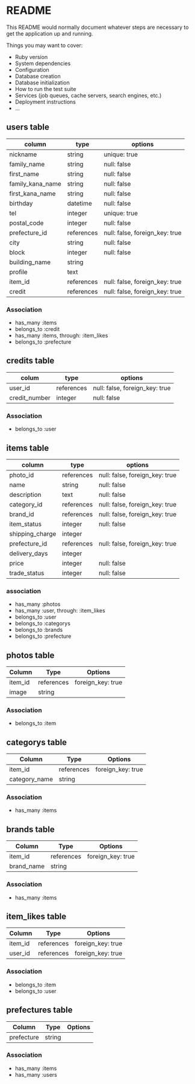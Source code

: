 # README

This README would normally document whatever steps are necessary to get the
application up and running.

Things you may want to cover:

* Ruby version
* System dependencies
* Configuration
* Database creation
* Database initialization
* How to run the test suite
* Services (job queues, cache servers, search engines, etc.)
* Deployment instructions
* ...


## users table
|column|type|options|
|------|----|-------|
|nickname            |string  |unique: true |
|family_name         |string  |null: false |
|first_name          |string  |null: false |
|family_kana_name    |string  |null: false |
|first_kana_name     |string  |null: false |
|birthday            |datetime |null: false |
|tel                 |integer |unique: true | 
|postal_code         |integer |null: false |
|prefecture_id       |references  |null: false, foreign_key: true |
|city                |string  |null: false |
|block               |integer |null: false |
|building_name       |string  |
|profile             |text    |
|item_id             |references  |null: false, foreign_key: true |
|credit              |references  |null: false, foreign_key: true |

### Association
- has_many :items
- belongs_to :credit
- has_many :items, through: :item_likes
- belongs_to :prefecture

## credits table
|colum|type|options|
|-----|----|-------|
|user_id             |references |null: false, foreign_key: true |
|credit_number       |integer  |null: false |

### Association
- belongs_to :user

## items table
|column|type|options|
|------|----|-------|
|photo_id          |references |null: false, foreign_key: true |
|name              |string  |null: false |
|description       |text    |null: false |
|category_id       |references |null: false, foreign_key: true |
|brand_id          |references |null: false, foreign_key: true |
|item_status       |integer  |null: false|
|shipping_charge   |integer  |
|prefecture_id     |references  |null: false, foreign_key: true |
|delivery_days     |integer  |
|price             |integer  |null: false |
|trade_status      |integer  |null: false |


### association
- has_many :photos
- has_many :user, through: :item_likes
- belongs_to :user
- belongs_to :categorys
- belongs_to :brands
- belongs_to :prefecture


## photos table

|Column|Type|Options|
|------|----|-------|
|item_id            |references    |foreign_key: true    |
|image              |string        |

### Association
- belongs_to :item

## categorys table
|Column|Type|Options|
|------|----|-------|
|item_id             |references |foreign_key: true    |
|category_name       |string     |

### Association
- has_many :items

## brands table
|Column|Type|Options|
|------|----|-------|
|item_id             |references |foreign_key: true    |
|brand_name          |string     |

### Association
- has_many :items

## item_likes table
|Column|Type|Options|
|------|----|-------|
|item_id             |references |foreign_key: true    |
|user_id             |references |foreign_key: true    |

### Association
- belongs_to :item
- belongs_to :user

## prefectures table
|Column|Type|Options|
|------|----|-------|
|prefecture           |string|
### Association
- has_many :items
- has_many :users